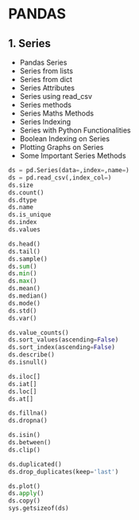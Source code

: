 # PANDAS

## 1. Series

- Pandas Series
- Series from lists
- Series from dict
- Series Attributes
- Series using read_csv
- Series methods
- Series Maths Methods
- Series Indexing
- Series with Python Functionalities
- Boolean Indexing on Series
- Plotting Graphs on Series
- Some Important Series Methods

```python
ds = pd.Series(data=,index=,name=)
ds = pd.read_csv(,index_col=)
ds.size
ds.count()
ds.dtype
ds.name
ds.is_unique
ds.index
ds.values

ds.head()
ds.tail()
ds.sample()
ds.sum() 
ds.min()
ds.max()
ds.mean()
ds.median()
ds.mode()
ds.std()
ds.var()

ds.value_counts()
ds.sort_values(ascending=False)
ds.sort_index(ascending=False)
ds.describe()
ds.isnull()

ds.iloc[]
ds.iat[]
ds.loc[]
ds.at[]

ds.fillna()
ds.dropna()

ds.isin() 
ds.between()
ds.clip()

ds.duplicated()
ds.drop_duplicates(keep='last')

ds.plot()
ds.apply()
ds.copy()
sys.getsizeof(ds)
```
